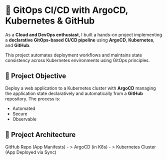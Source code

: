 # 🚀 GitOps CI/CD with ArgoCD, Kubernetes & GitHub

As a **Cloud and DevOps enthusiast**, I built a hands-on project implementing a **declarative GitOps-based CI/CD pipeline** using **ArgoCD**, **Kubernetes**, and **GitHub**.

This project automates deployment workflows and maintains state consistency across Kubernetes environments using GitOps principles.

## 🎯 Project Objective

Deploy a web application to a Kubernetes cluster with **ArgoCD** managing the application state declaratively and automatically from a **GitHub** repository. The process is:

- Automated  
- Secure  
- Observable  

## 🧭 Project Architecture

GitHub Repo (App Manifests) - > ArgoCD (in K8s) - > Kubernetes Cluster (App Deployed via Sync)
